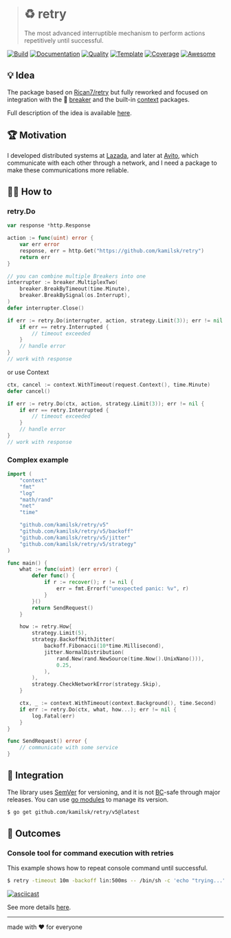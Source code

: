 > # ♻️ retry
>
> The most advanced interruptible mechanism to perform actions repetitively until successful.

[![Build][build.icon]][build.page]
[![Documentation][docs.icon]][docs.page]
[![Quality][quality.icon]][quality.page]
[![Template][template.icon]][template.page]
[![Coverage][coverage.icon]][coverage.page]
[![Awesome][awesome.icon]][awesome.page]

## 💡 Idea

The package based on [Rican7/retry][] but fully reworked and focused on integration
with the 🚧 [breaker][] and the built-in [context][] packages.

Full description of the idea is available [here][design.page].

## 🏆 Motivation

I developed distributed systems at [Lazada][], and later at [Avito][],
which communicate with each other through a network, and I need a package to make
these communications more reliable.

## 🤼‍♂️ How to

### retry.Do

```go
var response *http.Response

action := func(uint) error {
	var err error
	response, err = http.Get("https://github.com/kamilsk/retry")
	return err
}

// you can combine multiple Breakers into one
interrupter := breaker.MultiplexTwo(
	breaker.BreakByTimeout(time.Minute),
	breaker.BreakBySignal(os.Interrupt),
)
defer interrupter.Close()

if err := retry.Do(interrupter, action, strategy.Limit(3)); err != nil {
	if err == retry.Interrupted {
		// timeout exceeded
	}
	// handle error
}
// work with response
```

or use Context

```go
ctx, cancel := context.WithTimeout(request.Context(), time.Minute)
defer cancel()

if err := retry.Do(ctx, action, strategy.Limit(3)); err != nil {
	if err == retry.Interrupted {
		// timeout exceeded
	}
	// handle error
}
// work with response
```

### Complex example

```go
import (
	"context"
	"fmt"
	"log"
	"math/rand"
	"net"
	"time"

	"github.com/kamilsk/retry/v5"
	"github.com/kamilsk/retry/v5/backoff"
	"github.com/kamilsk/retry/v5/jitter"
	"github.com/kamilsk/retry/v5/strategy"
)

func main() {
	what := func(uint) (err error) {
		defer func() {
			if r := recover(); r != nil {
				err = fmt.Errorf("unexpected panic: %v", r)
			}
		}()
		return SendRequest()
	}

	how := retry.How{
		strategy.Limit(5),
		strategy.BackoffWithJitter(
			backoff.Fibonacci(10*time.Millisecond),
			jitter.NormalDistribution(
				rand.New(rand.NewSource(time.Now().UnixNano())),
				0.25,
			),
		),
		strategy.CheckNetworkError(strategy.Skip),
	}

	ctx, _ := context.WithTimeout(context.Background(), time.Second)
	if err := retry.Do(ctx, what, how...); err != nil {
		log.Fatal(err)
	}
}

func SendRequest() error {
	// communicate with some service
}
```

## 🧩 Integration

The library uses [SemVer](https://semver.org) for versioning, and it is not
[BC](https://en.wikipedia.org/wiki/Backward_compatibility)-safe through major releases.
You can use [go modules](https://github.com/golang/go/wiki/Modules) to manage its version.

```bash
$ go get github.com/kamilsk/retry/v5@latest
```

## 🤲 Outcomes

### Console tool for command execution with retries

This example shows how to repeat console command until successful.

```bash
$ retry -timeout 10m -backoff lin:500ms -- /bin/sh -c 'echo "trying..."; exit $((1 + RANDOM % 10 > 5))'
```

[![asciicast][cli.preview]][cli.demo]

See more details [here][cli].

---

made with ❤️ for everyone

[awesome.icon]:     https://cdn.rawgit.com/sindresorhus/awesome/d7305f38d29fed78fa85652e3a63e154dd8e8829/media/badge.svg
[awesome.page]:     https://github.com/avelino/awesome-go#utilities
[build.icon]:       https://travis-ci.org/kamilsk/retry.svg?branch=v4
[build.page]:       https://travis-ci.org/kamilsk/retry
[coverage.icon]:    https://api.codeclimate.com/v1/badges/ed88afbc0754e49e9d2d/test_coverage
[coverage.page]:    https://codeclimate.com/github/kamilsk/retry/test_coverage
[design.page]:      https://www.notion.so/octolab/retry-cab5722faae445d197e44fbe0225cc98?r=0b753cbf767346f5a6fd51194829a2f3
[docs.page]:        https://pkg.go.dev/github.com/kamilsk/retry/v4
[docs.icon]:        https://img.shields.io/badge/docs-pkg.go.dev-blue
[promo.page]:       https://github.com/kamilsk/retry
[quality.icon]:     https://goreportcard.com/badge/github.com/kamilsk/retry
[quality.page]:     https://goreportcard.com/report/github.com/kamilsk/retry
[template.page]:    https://github.com/octomation/go-module
[template.icon]:    https://img.shields.io/badge/template-go--module-blue

[Avito]:            https://tech.avito.ru
[breaker]:          https://github.com/kamilsk/breaker
[cli]:              https://github.com/kamilsk/try
[cli.demo]:         https://asciinema.org/a/150367
[cli.preview]:      https://asciinema.org/a/150367.png
[context]:          https://pkg.go.dev/context
[Lazada]:           https://github.com/lazada
[Rican7/retry]:     https://github.com/Rican7/retry

[tmp.docs]:         https://nicedoc.io/kamilsk/retry?theme=dark
[tmp.history]:      https://github.githistory.xyz/kamilsk/retry/blob/v4/README.md

